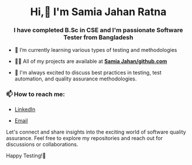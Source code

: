 <h1 align="center">Hi,👋 I'm Samia Jahan Ratna</h1>
<h3 align="center"> I have completed B.Sc in CSE and I'm passionate Software Tester from Bangladesh</h3>






- 🌱 I’m currently learning various types of testing and methodologies
  
- 👨‍💻 All of my projects are available at   **[Samia Jahan/github.com](https://github.com/samiaJahan929)**
  
- 💬 I'm always excited to discuss best practices in testing, test automation,
      and quality assurance methodologies.
  
  
<h3>📫 How to reach me:</h3>

- <a href = "https://www.linkedin.com/in/samia-jahan-04a9b6230/">LinkedIn</a>

- <a href = "samiajahan763@gmail.com">Email</a>

Let's connect and share insights into the exciting world of software quality assurance. 
Feel free to explore my repositories and reach out for discussions or collaborations.

Happy Testing!🚀
